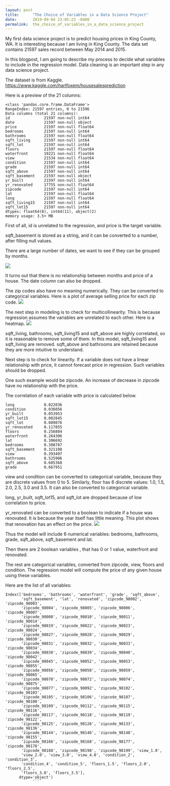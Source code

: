 ```yaml
---
layout: post
title:      "The Choice of Variables in a Data Science Project"
date:       2019-09-04 23:05:23 -0400
permalink:  the_choice_of_variables_in_a_data_science_project
---
```



My first data science project is to predict housing prices in King County, WA. It is interesting because I am living in King County. The data set contains 21597 sales record between May 2014 and 2015. 

In this blogpost, I am going to describe my process to decide what variables to include in the regression model. Data cleaning is an important step in any data science project.

The dataset is from Kaggle. https://www.kaggle.com/harlfoxem/housesalesprediction

Here is a preview of the 21 columns:

```
<class 'pandas.core.frame.DataFrame'>
RangeIndex: 21597 entries, 0 to 21596
Data columns (total 21 columns):
id               21597 non-null int64
date             21597 non-null object
price            21597 non-null float64
bedrooms         21597 non-null int64
bathrooms        21597 non-null float64
sqft_living      21597 non-null int64
sqft_lot         21597 non-null int64
floors           21597 non-null float64
waterfront       19221 non-null float64
view             21534 non-null float64
condition        21597 non-null int64
grade            21597 non-null int64
sqft_above       21597 non-null int64
sqft_basement    21597 non-null object
yr_built         21597 non-null int64
yr_renovated     17755 non-null float64
zipcode          21597 non-null int64
lat              21597 non-null float64
long             21597 non-null float64
sqft_living15    21597 non-null int64
sqft_lot15       21597 non-null int64
dtypes: float64(8), int64(11), object(2)
memory usage: 3.5+ MB
```

First of all, id is unrelated to the regression, and price is the target variable.

sqft_basement is stored as a string, and it can be converted to a number, after filling null values.

There are a large number of dates, we want to see if they can be grouped by months.

![](https://i.imgur.com/efJDNsF.png?1)

It turns out that there is no relationship between months and price of a house. The date column can also be dropped.


The zip codes also have no meaning numerically. They can be converted to categorical variables. Here is a plot of average selling price for each zip code.
![](https://i.imgur.com/wLS1Dkj.png)

The next step in modeling is to check for multicollinearity. This is because regression assumes the variables are unrelated to each other. Here is a heatmap.
![](https://i.imgur.com/nkT6NIS.png)


sqft_living, bathrooms, sqft_living15 and sqft_above are highly correlated, so it is reasonable to remove some of them. In this model, sqft_living15 and sqft_living are removed. sqft_above and bathrooms are retained because they are more intuitive to understand.

Next step is to check for linearity. If a variable does not have a linear relationship with price, it cannot forecast price in regression. Such variables should be dropped.

One such example would be zipcode. An increase of decrease in zipcode have no relationship with the price.

The correlation of each variable with price is calculated below.

```
long             0.022036
condition        0.036056
yr_built         0.053953
sqft_lot15       0.082845
sqft_lot         0.089876
yr_renovated     0.117855
floors           0.256804
waterfront       0.264306
lat              0.306692
bedrooms         0.308787
sqft_basement    0.321108
view             0.393497
bathrooms        0.525906
sqft_above       0.605368
grade            0.667951
```

view and condition can be converted to categorical variable, because they are discrete values from 0 to 5.
Similarly, floor has 6 discrete values: 1.0, 1.5, 2.0, 2.5, 3.0 and 3.5. It can also be converted to categorical variable.

long, yr_built, sqft_lot15, and sqft_lot are dropped because of low correlation to price.

yr_renovated can be converted to a boolean to indicate if a house was renovated. It is because the year itself has little meaning. This plot shows that renovation has an effect on the price.
![](https://i.imgur.com/gcMjfTt.png)

Thus the model will include 6 numerical variables: bedrooms, bathrooms, grade, sqft_above, sqft_basement and lat.

Then there are 2 boolean variables , that has 0 or 1 value, waterfront and renovated.

The rest are categorical variables, converted from zipcode, view, floors and condition.
The regression model will compute the price of any given house using these variables.

Here are the list of all variables:
```
Index(['bedrooms', 'bathrooms', 'waterfront', 'grade', 'sqft_above',
       'sqft_basement', 'lat', 'renovated', 'zipcode_98002', 'zipcode_98003',
       'zipcode_98004', 'zipcode_98005', 'zipcode_98006', 'zipcode_98007',
       'zipcode_98008', 'zipcode_98010', 'zipcode_98011', 'zipcode_98014',
       'zipcode_98019', 'zipcode_98022', 'zipcode_98023', 'zipcode_98024',
       'zipcode_98027', 'zipcode_98028', 'zipcode_98029', 'zipcode_98030',
       'zipcode_98031', 'zipcode_98032', 'zipcode_98033', 'zipcode_98034',
       'zipcode_98038', 'zipcode_98039', 'zipcode_98040', 'zipcode_98042',
       'zipcode_98045', 'zipcode_98052', 'zipcode_98053', 'zipcode_98055',
       'zipcode_98056', 'zipcode_98058', 'zipcode_98059', 'zipcode_98065',
       'zipcode_98070', 'zipcode_98072', 'zipcode_98074', 'zipcode_98075',
       'zipcode_98077', 'zipcode_98092', 'zipcode_98102', 'zipcode_98103',
       'zipcode_98105', 'zipcode_98106', 'zipcode_98107', 'zipcode_98108',
       'zipcode_98109', 'zipcode_98112', 'zipcode_98115', 'zipcode_98116',
       'zipcode_98117', 'zipcode_98118', 'zipcode_98119', 'zipcode_98122',
       'zipcode_98125', 'zipcode_98126', 'zipcode_98133', 'zipcode_98136',
       'zipcode_98144', 'zipcode_98146', 'zipcode_98148', 'zipcode_98155',
       'zipcode_98166', 'zipcode_98168', 'zipcode_98177', 'zipcode_98178',
       'zipcode_98188', 'zipcode_98198', 'zipcode_98199', 'view_1.0',
       'view_2.0', 'view_3.0', 'view_4.0', 'condition_2', 'condition_3',
       'condition_4', 'condition_5', 'floors_1.5', 'floors_2.0', 'floors_2.5',
       'floors_3.0', 'floors_3.5'],
      dtype='object')
			```
